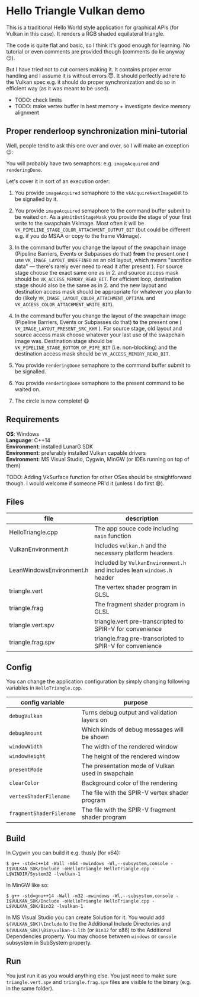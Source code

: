 Hello Triangle Vulkan demo
=========================

This is a traditional Hello World style application for graphical APIs (for Vulkan in this case).
It renders a RGB shaded equilateral triangle.

The code is quite flat and basic, so I think it's good enough for learning.
No tutorial or even comments are provided though (comments do lie anyway :smirk:).

But I have tried not to cut corners making it. It contains proper error handling
and I assume it is without errors :innocent:. It should perfectly adhere to the Vulkan spec
e.g. it should do proper synchronization and do so in efficient way (as it was meant to be used).

 - TODO: check limits
 - TODO: make vertex buffer in best memory + investigate device memory alignment

Proper renderloop synchronization mini-tutorial
-------------------------------------

Well, people tend to ask this one over and over, so I will make an exception :wink::

You will probably have two semaphors: e.g. `imageAcquired` and `renderingDone`.

Let's cover it in sort of an execution order:

1. You provide `imageAcquired` semaphore to the `vkAcquireNextImageKHR` to be signalled by it.

2. You provide `imageAcquired` semaphore to the command buffer submit to be waited on.
As a `pWaitDstStageMask` you provide the stage of your first write to the swapchain
VkImage. Most often it will be `VK_PIPELINE_STAGE_COLOR_ATTACHMENT_OUTPUT_BIT`
(but could be different e.g. if you do MSAA or copy to the frame VkImage).

3. In the command buffer you change the layout of the swapchain image 
(Pipeline Barriers, Events or Subpasses do that) **from** the present one ( use 
`VK_IMAGE_LAYOUT_UNDEFINED` as an old layout, which means "sacrifice data" &mdash;
there's rarely ever need to read it after present ). For source stage choose
the exact same one as in 2. and source access mask should be `VK_ACCESS_MEMORY_READ_BIT`.
For efficient loop, destination stage should also be the same as in 2. and the
new layout and destination access mask should be appropriate for whatever you plan
to do (likely `VK_IMAGE_LAYOUT_COLOR_ATTACHMENT_OPTIMAL` and `VK_ACCESS_COLOR_ATTACHMENT_WRITE_BIT`).

4. In the command buffer you change the layout of the swapchain image 
(Pipeline Barriers, Events or Subpasses do that) **to** the present one ( 
`VK_IMAGE_LAYOUT_PRESENT_SRC_KHR` ). For source stage, old layout and source
access mask choose whatever your last use of the swapchain image was.
Destination stage should be `VK_PIPELINE_STAGE_BOTTOM_OF_PIPE_BIT` (i.e. non-blocking)
and the destination access mask should be `VK_ACCESS_MEMORY_READ_BIT`.

5. You provide `renderingDone` semaphore to the command buffer submit to be signalled.

6. You provide `renderingDone` semaphore to the present command to be waited on.

7. The circle is now complete! :mask:

Requirements
----------------------------

**OS**: Windows  
**Language**: C++14  
**Environment**: installed LunarG SDK  
**Environment**: preferably installed Vulkan capable drivers  
**Environment**: MS Visual Studio, Cygwin, MinGW (or IDEs running on top of them) 

TODO: Adding VkSurface function for other OSes should be straightforward though.
I would welcome if someone PR'd it (unless I do first :smile:).

Files
----------------------------------

| file | description |
|---|---|
| HelloTriangle.cpp | The app souce code including `main` function |
| VulkanEnvironment.h | Includes `vulkan.h` and the necessary platform headers |
| LeanWindowsEnvironment.h | Included by `VulkanEnvironment.h` and includes lean `windows.h` header |
| triangle.vert | The vertex shader program in GLSL |
| triangle.frag | The fragment shader program in GLSL |
| triangle.vert.spv | triangle.vert pre-transcripted to SPIR-V for convenience |
| triangle.frag.spv |  triangle.frag pre-transcripted to SPIR-V for convenience |

Config
---------------------------------------

You can change the application configuration by simply changing following
variables in `HelloTriangle.cpp`.

| config variable | purpose |
|---|---|
| `debugVulkan` | Turns debug output and validation layers on |
| `debugAmount` | Which kinds of debug messages will be shown |
| `windowWidth` | The width of the rendered window |
| `windowHeight` | The height of the rendered window |
| `presentMode` | The presentation mode of Vulkan used in swapchain |
| `clearColor` | Background color of the rendering |
| `vertexShaderFilename` | The file with the SPIR-V vertex shader program |
| `fragmentShaderFilename` | The file with the SPIR-V fragment shader program |

Build
----------------------------------------------

In Cygwin you can build it e.g. thusly (for x64):

    $ g++ -std=c++14 -Wall -m64 -mwindows -Wl,--subsystem,console -I$VULKAN_SDK/Include -oHelloTriangle HelloTriangle.cpp -L$WINDIR/System32 -lvulkan-1

In MinGW like so:

    $ g++ -std=gnu++14 -Wall -m32 -mwindows -Wl,--subsystem,console -I$VULKAN_SDK/Include -oHelloTriangle HelloTriangle.cpp -L$VULKAN_SDK/Bin32 -lvulkan-1

In MS Visual Studio you can create Solution for it.
You would add `$(VULKAN_SDK)\Include` to the the Additional Include Directories and
`$(VULKAN_SDK)\Bin\vulkan-1.lib` (or `Bin32` for x86) to the Additional Dependencies property.
You may choose between `windows` or `console` subsystem in SubSystem property.

Run
------------------------

You just run it as you would anything else. You just need to make sure `triangle.vert.spv`
and `triangle.frag.spv` files are visible to the binary (e.g. in the same folder).
